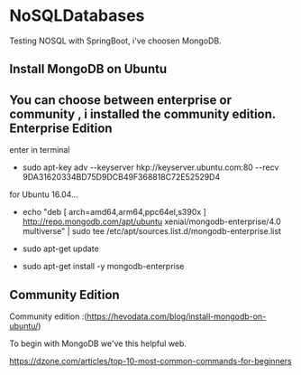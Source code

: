 # NoSQLDatabases
Testing NOSQL with SpringBoot, i've choosen MongoDB.

Install MongoDB on Ubuntu
---
You can choose between enterprise or community , i installed the community edition.
Enterprise Edition
---

enter in terminal

* sudo apt-key adv --keyserver hkp://keyserver.ubuntu.com:80 --recv 9DA31620334BD75D9DCB49F368818C72E52529D4

for Ubuntu 16.04...
* echo "deb [ arch=amd64,arm64,ppc64el,s390x ] http://repo.mongodb.com/apt/ubuntu xenial/mongodb-enterprise/4.0 multiverse" | sudo tee /etc/apt/sources.list.d/mongodb-enterprise.list

* sudo apt-get update

* sudo apt-get install -y mongodb-enterprise


Community Edition
---

Community edition :(https://hevodata.com/blog/install-mongodb-on-ubuntu/)

To begin with MongoDB we've this helpful web.

https://dzone.com/articles/top-10-most-common-commands-for-beginners
